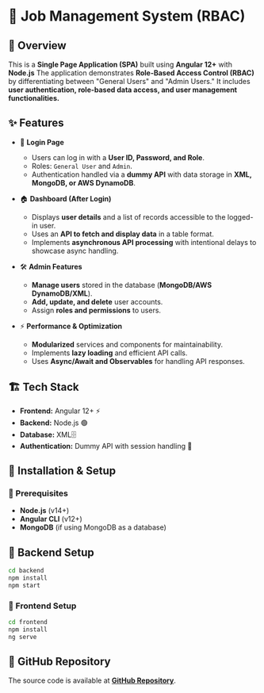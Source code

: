 # 🚀 Job Management System (RBAC)

## 📌 Overview
This is a **Single Page Application (SPA)** built using **Angular 12+** with **Node.js**  The application demonstrates **Role-Based Access Control (RBAC)** by differentiating between "General Users" and "Admin Users." It includes **user authentication, role-based data access, and user management functionalities.**

## ✨ Features
- 🔐 **Login Page**
  - Users can log in with a **User ID, Password, and Role**.
  - Roles: `General User` and `Admin`.
  - Authentication handled via a **dummy API** with data storage in **XML, MongoDB, or AWS DynamoDB**.

- 🏠 **Dashboard (After Login)**
  - Displays **user details** and a list of records accessible to the logged-in user.
  - Uses an **API to fetch and display data** in a table format.
  - Implements **asynchronous API processing** with intentional delays to showcase async handling.

- 🛠️ **Admin Features**
  - **Manage users** stored in the database (**MongoDB/AWS DynamoDB/XML**).
  - **Add, update, and delete** user accounts.
  - Assign **roles and permissions** to users.

- ⚡ **Performance & Optimization**
  - **Modularized** services and components for maintainability.
  - Implements **lazy loading** and efficient API calls.
  - Uses **Async/Await and Observables** for handling API responses.

## 🏗️ Tech Stack
- **Frontend:** Angular 12+ ⚡
- **Backend:** Node.js 🟢
- **Database:** XML🗄️
- **Authentication:** Dummy API with session handling 🔑




## 🚀 Installation & Setup
### 📌 Prerequisites
- **Node.js** (v14+)
- **Angular CLI** (v12+)
- **MongoDB** (if using MongoDB as a database)

## 🔧 Backend Setup
```bash
cd backend
npm install
npm start
```

### 🎨 Frontend Setup
```bash
cd frontend
npm install
ng serve
```



## 📌 GitHub Repository
The source code is available at **[GitHub Repository](https://github.com/Amar9nani/Job-management-system-RBAC.git)**.


